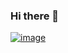 ### Hi there 👋

[![image](https://user-images.githubusercontent.com/17914968/191965159-7b480b07-1d5e-4e4c-98ba-b16d99f57532.png)](https://bulintis.com)

